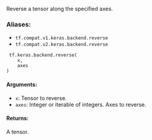 Reverse a tensor along the specified axes.
### Aliases:
- `tf.compat.v1.keras.backend.reverse`
- `tf.compat.v2.keras.backend.reverse`

```
 tf.keras.backend.reverse(
    x,
    axes
)
```
#### Arguments:
- `x`: Tensor to reverse.
- `axes`: Integer or iterable of integers. Axes to reverse.
#### Returns:
A tensor.
